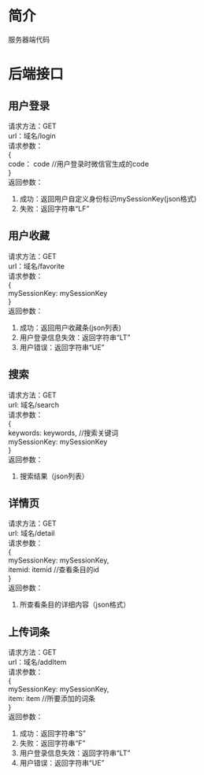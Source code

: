 # 简介
服务器端代码

# 后端接口
## 用户登录
请求方法：GET  
url：域名/login  
请求参数：   
{   
    code： code //用户登录时微信官生成的code  
}   
返回参数：  
1) 成功：返回用户自定义身份标识mySessionKey(json格式)    
2) 失败：返回字符串“LF”  

## 用户收藏
请求方法：GET  
url：域名/favorite  
请求参数：  
{    
    mySessionKey: mySessionKey  
}    
返回参数：  
1) 成功：返回用户收藏条(json列表)  
2) 用户登录信息失效：返回字符串“LT”   
3) 用户错误：返回字符串“UE”      

## 搜索
请求方法：GET  
url: 域名/search  
请求参数：  
{    
    keywords: keywords,  //搜索关键词  
    mySessionKey: mySessionKey  
}    
返回参数：  
1) 搜索结果（json列表）  

## 详情页  
请求方法：GET  
url: 域名/detail  
请求参数：  
{    
    mySessionKey: mySessionKey,  
    itemid: itemid  //查看条目的id  
}    
返回参数：  
1) 所查看条目的详细内容（json格式）  

## 上传词条
请求方法：GET  
url：域名/addItem  
请求参数：  
{    
    mySessionKey: mySessionKey,  
    item: item  //所要添加的词条  
}    
返回参数：  
1) 成功：返回字符串“S”  
2) 失败：返回字符串“F”  
2) 用户登录信息失效：返回字符串“LT”  
3) 用户错误：返回字符串“UE”    
